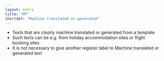 ```yaml
---
layout: entry
title: "MT"
shortdef: "Machine translated or generated"
---
```


- Texts that are *clearly* machine translated or generated from a template
- Such texts can be e.g. from holiday accommodation sites or flight booking sites
- It is not necessary to give another register label to Machine translated or generated text

<!-- details -->

<!-- START GENERATED SCREENSHOT GALLERY -->
<!-- END GENERATED SCREENSHOT GALLERY -->
